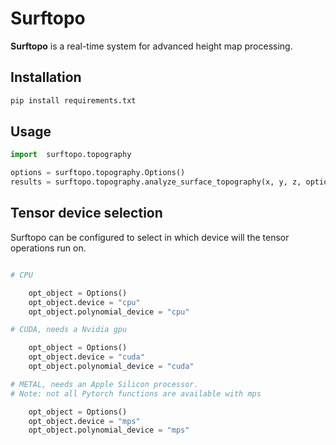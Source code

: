 # Surftopo

**Surftopo** is a real-time system for advanced height map processing.

## Installation

```sh
pip install requirements.txt
```

## Usage

```python
import  surftopo.topography

options = surftopo.topography.Options()
results = surftopo.topography.analyze_surface_topography(x, y, z, options)
```
## Tensor device selection

Surftopo can be configured to select in which device will the tensor operations run on.

```python

# CPU

    opt_object = Options()
    opt_object.device = "cpu"
    opt_object.polynomial_device = "cpu"

# CUDA, needs a Nvidia gpu

    opt_object = Options()
    opt_object.device = "cuda"
    opt_object.polynomial_device = "cuda"

# METAL, needs an Apple Silicon processor.
# Note: not all Pytorch functions are available with mps

    opt_object = Options()
    opt_object.device = "mps"
    opt_object.polynomial_device = "mps"
```
